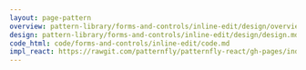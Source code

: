 ```yaml
---
layout: page-pattern
overview: pattern-library/forms-and-controls/inline-edit/design/overview.md
design: pattern-library/forms-and-controls/inline-edit/design/design.md
code_html: code/forms-and-controls/inline-edit/code.md
impl_react: https://rawgit.com/patternfly/patternfly-react/gh-pages/index.html?&selectedKind=Table&selectedStory=Table%20With%20Inline%20Edit%20Row
---
```


